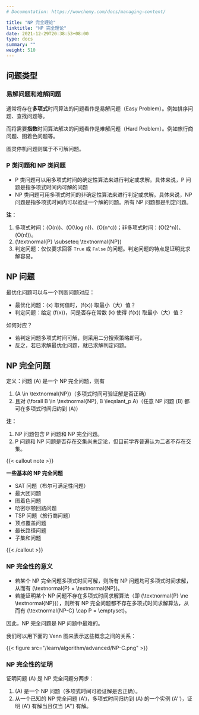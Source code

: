 ```yaml
---
# Documentation: https://wowchemy.com/docs/managing-content/

title: "NP 完全理论"
linktitle: "NP 完全理论"
date: 2021-12-29T20:38:53+08:00
type: docs
summary: ""
weight: 510
---
```


<!--more-->

## 问题类型

### 易解问题和难解问题

通常将存在**多项式**时间算法的问题看作是易解问题（Easy Problem）。例如排序问题、查找问题等。

而将需要**指数**时间算法解决的问题看作是难解问题（Hard Problem）。例如旅行商问题、图着色问题等。

图灵停机问题则属于不可解问题。

### P 类问题和 NP 类问题

- P 类问题可以用多项式时间的确定性算法来进行判定或求解。具体来说，P 问题是指多项式时间内可解的问题
- NP 类问题可用多项式时间的非确定性算法来进行判定或求解。具体来说，NP 问题是指多项式时间内可以验证一个解的问题。所有 NP 问题都是判定问题。

**注：**

1. 多项式时间：\(O(n)\)、\(O(\log n)\)、\(O(n^c)\)；非多项式时间：\(O(2^n)\)、\(O(n!)\)。
2. \(\textnormal{P} \subseteq \textnormal{NP}\)
3. 判定问题：仅仅要求回答 `True` 或 `False` 的问题。判定问题的特点是证明比求解容易。

## NP 问题

最优化问题可以与一个判断问题对应：

- 最优化问题：\(x\) 取何值时，\(f(x)\) 取最小（大）值？
- 判定问题：给定 \(f(x)\)，问是否存在常数 \(k\) 使得 \(f(x)\) 取最小（大）值？

如何对应？

- 若判定问题多项式时间可解，则采用二分搜索策略即可。
- 反之，若已求解最优化问题，就已求解判定问题。

## NP 完全问题

定义：问题 \(A\) 是一个 NP 完全问题，则有

1. \(A \in \textnormal{NP}\)（多项式时间可验证解是否正确）
2. 且对 \(\forall B \in \textnormal{NP}, B \leqslant_p A\)（任意 NP 问题 \(B\) 都可在多项式时间归约到 \(A\)）

**注：**

1. NP 问题包含 P 问题和 NP 完全问题。
2. P 问题和 NP 问题是否存在交集尚未定论，但目前学界普遍认为二者不存在交集。

{{< callout note >}}

**一些基本的 NP 完全问题**

- SAT 问题（布尔可满足性问题）
- 最大团问题
- 图着色问题
- 哈密尔顿回路问题
- TSP 问题（旅行商问题）
- 顶点覆盖问题
- 最长路径问题
- 子集和问题

{{< /callout >}}

### NP 完全性的意义

- 若某个 NP 完全问题多项式时间可解，则所有 NP 问题均可多项式时间求解，从而有 \(\textnormal{P} = \textnormal{NP}\)。
- 若能证明某个 NP 问题不存在多项式时间求解算法（即 \(\textnormal{P} \ne \textnormal{NP}\)），则所有 NP 完全问题都不存在多项式时间求解算法，从而有 \(\textnormal{NP-C} \cap P = \emptyset\)。

因此，NP 完全问题是 NP 问题中最难的。

我们可以用下面的 Venn 图来表示这些概念之间的关系：

{{< figure src="/learn/algorithm/advanced/NP-C.png" >}}

### NP 完全性的证明

证明问题 \(A\) 是 NP 完全问题分两步：

1. \(A\) 是一个 NP 问题（多项式时间可验证解是否正确）。
2. 从一个已知的 NP 完全问题 \(A'\)，多项式时间归约到 \(A\) 的一个实例 \(A''\)，证明 \(A'\) 有解当且仅当 \(A''\) 有解。